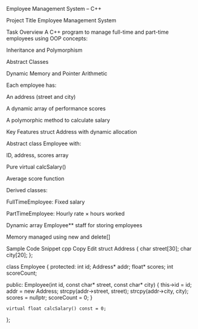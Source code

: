 Employee Management System – C++

Project Title
Employee Management System

Task Overview
A C++ program to manage full-time and part-time employees using OOP concepts:

Inheritance and Polymorphism

Abstract Classes

Dynamic Memory and Pointer Arithmetic

Each employee has:

An address (street and city)

A dynamic array of performance scores

A polymorphic method to calculate salary

Key Features
struct Address with dynamic allocation

Abstract class Employee with:

ID, address, scores array

Pure virtual calcSalary()

Average score function

Derived classes:

FullTimeEmployee: Fixed salary

PartTimeEmployee: Hourly rate × hours worked

Dynamic array Employee** staff for storing employees

Memory managed using new and delete[]

Sample Code Snippet
cpp
Copy
Edit
struct Address {
    char street[30];
    char city[20];
};

class Employee {
protected:
    int id;
    Address* addr;
    float* scores;
    int scoreCount;

public:
    Employee(int id, const char* street, const char* city) {
        this->id = id;
        addr = new Address;
        strcpy(addr->street, street);
        strcpy(addr->city, city);
        scores = nullptr;
        scoreCount = 0;
    }

    virtual float calcSalary() const = 0;
};
